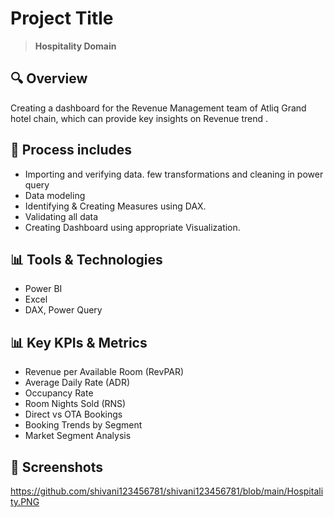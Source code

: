 # Project Title
> **Hospitality Domain**

## 🔍 Overview
Creating a dashboard for the Revenue Management team of Atliq Grand hotel chain, which can provide key insights on Revenue trend .

## 🧩 Process includes
- Importing and verifying data. few transformations and cleaning in power query
- Data modeling
- Identifying & Creating Measures using DAX.
- Validating all data
- Creating Dashboard using appropriate Visualization.

## 📊 Tools & Technologies
- Power BI
- Excel
- DAX, Power Query

## 📊 Key KPIs & Metrics
- Revenue per Available Room (RevPAR)
- Average Daily Rate (ADR)
- Occupancy Rate
- Room Nights Sold (RNS)
- Direct vs OTA Bookings
- Booking Trends by Segment
- Market Segment Analysis
  
## 📸 Screenshots
https://github.com/shivani123456781/shivani123456781/blob/main/Hospitality.PNG
